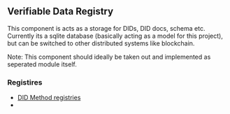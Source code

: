 ## Verifiable Data Registry

This component is acts as a storage for DIDs, DID docs, schema etc. Currently its a sqlite database (basically acting as a model for this project), but can be switched to other distributed systems like blockchain. 

Note: This component should ideally be taken out and implemented as seperated module itself. 



### Registires

- [DID Method registries](https://w3c.github.io/did-spec-registries/)
- 